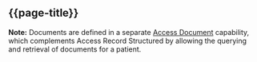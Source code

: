 ## {{page-title}}

<div class="nhsd-a-box nhsd-a-box--bg-light-blue nhsd-!t-margin-bottom-6 nhsd-t-body">
	<i class="fas fa-exclamation-circle text-primary"></i> <b>Note:</b> Documents are defined in a separate <a href="https://digital.nhs.uk/services/gp-connect/develop-gp-connect-services/specifications-for-developers#gp-connect-api-specifications-listed-by-capability">Access Document</a> capability, which complements Access Record Structured by allowing the querying and retrieval of documents for a patient.
</div>